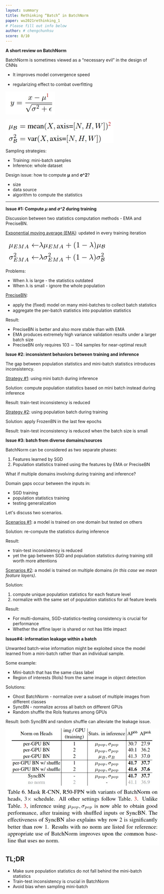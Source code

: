 ```yaml
---
layout: summary
title: Rethinking “Batch” in BatchNorm
paper: wu2021rethinking_1
# Please fill out info below
author: # chengchunhsu
score: 8/10
---
```


**A short review on BatchNorm**

BatchNorm is sometimes viewed as a “necessary evil” in the design of CNNs

- It improves model convergence speed

- regularizing effect to combat overﬁtting



![BN_EQ1](wu2021rethinking_1_1.jpg)

![BN EQ2](wu2021rethinking_2.jpg)



Sampling strategies:

* Training: mini-batch samples
* Inference: whole dataset



Design issue: how to compute **μ** and **σ^2**?

- size
- data source
- algorithm to compute the statistics



---

**Issue #1: Compute *μ* and *σ^2* during training**

Discussion between two statistics computation methods - EMA and PreciseBN.



<u>Exponential moving average (EMA)</u>: updated in every training iteration

![EMA equation](wu2021rethinking_3.jpg)



Problems:

- When λ is large - the statistics outdated
- When λ is small - ignore the whole population



<u>PreciseBN</u>:

- apply the (ﬁxed) model on many mini-batches to collect batch statistics
- aggregate the per-batch statistics into population statistics



Result:

- PreciseBN is better and also more stable than with EMA
- EMA produces extremely high variance validation results under a larger batch size
- PreciseBN only requires 103 ∼ 104 samples for near-optimal result



**Issue #2: inconsistent behaviors between training and inference**

The gap between population statistics and mini-batch statistics introduces inconsistency. 



<u>Strategy #1</u>: using mini batch during inference

Solution: compute  population statistics based on mini batch instead during inference

Result: train-test inconsistency is reduced



<u>Strategy #2</u>: using population batch during training

Solution: apply FrozenBN in the last few epochs

Result: train-test inconsistency is reduced when the batch size is small





**Issue #3: batch from diverse domains/sources**

BatchNorm can be considered as two separate phases:

1. Features learned by SGD
2. Population statistics trained using the features by EMA or PreciseBN



What if multiple domains involving during training and inference?

Domain gaps occur between the inputs in:

- SGD training
- population statistics training
- testing generalization



Let's discuss two scenarios.



<u>Scenarios #1</u>: a model is trained on one domain but tested on others

Solution: re-compute the statistics during inference

Result: 

- train-test inconsistency is reduced
- yet the gap between SGD and population statistics during training still worth more attentions



<u>Scenarios #2</u>:  a model is trained on multiple domains *(in this case we mean feature layers)*. 

Solution: 

1. compute unique population statistics for each feature level
2. normalize with the same set of population statistics for all feature levels

Result:

- For multi-domains, SGD-statistics-testing consistency is crucial for performance
- Whether the afﬁne layer is shared or not has little impact



**Issue#4: information leakage within a batch**

Unwanted batch-wise information might be exploited since the model learned from a mini-batch rather than an individual sample.



Some example: 

- Mini-batch that has the same class label
- Region of interests (RoIs) from the same image in object detection



Solutions:

- Ghost BatchNorm - normalize over a subset of multiple images from different classes
- SyncBN - normalize across all batch on different GPUs
- Random shuffle the RoIs features among GPUs



Result: both SyncBN and random shuffle can alleviate the leakage issue.

![Table 6.](wu2021rethinking_4.jpg)



## TL;DR

* Make sure population statistics do not fall behind the mini-batch statistics
* Train-test inconsistency is crucial in BatchNorm
* Avoid bias when sampling mini-batch
